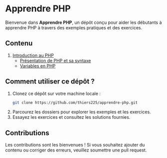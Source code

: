 # Apprendre PHP
Bienvenue dans **Apprendre PHP**, un dépôt conçu pour aider les débutants à apprendre PHP à travers des exemples pratiques et des exercices.

## Contenu
1. [Introduction au PHP](01-introduction/)
   - [Présentation de PHP et sa syntaxe](01-introduction/presentation.md)
   - [Variables en PHP](01-introduction/variables.php)

## Comment utiliser ce dépôt ?
1. Clonez ce dépôt sur votre machine locale :
   ```bash
   git clone https://github.com/thiers225/apprendre-php.git
   ```
2. Parcourez les dossiers pour explorer les exemples et les exercices.
3. Essayez les exercices et consultez les solutions fournies.

## Contributions
Les contributions sont les bienvenues ! Si vous souhaitez ajouter du contenu ou corriger des erreurs, veuillez soumettre une pull request.